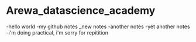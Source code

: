 # Arewa_datascience_academy
-hello world
-my github notes
_new notes
-another notes
-yet another notes
-i'm doing practical, i'm sorry for repitition